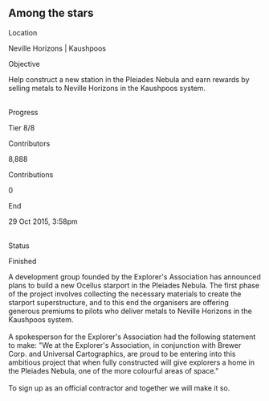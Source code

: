 ## Among the stars

Location

Neville Horizons \| Kaushpoos

Objective

Help construct a new station in the Pleiades Nebula and earn rewards by
selling metals to Neville Horizons in the Kaushpoos system.

\
Progress

Tier 8/8

Contributors

8,888

Contributions

0

End

29 Oct 2015, 3:58pm

\
Status

Finished

A development group founded by the Explorer\'s Association has announced
plans to build a new Ocellus starport in the Pleiades Nebula. The first
phase of the project involves collecting the necessary materials to
create the starport superstructure, and to this end the organisers are
offering generous premiums to pilots who deliver metals to Neville
Horizons in the Kaushpoos system.\
\
A spokesperson for the Explorer\'s Association had the following
statement to make: \"We at the Explorer\'s Association, in conjunction
with Brewer Corp. and Universal Cartographics, are proud to be entering
into this ambitious project that when fully constructed will give
explorers a home in the Pleiades Nebula, one of the more colourful areas
of space.\"\
\
To sign up as an official contractor and together we will make it so.
